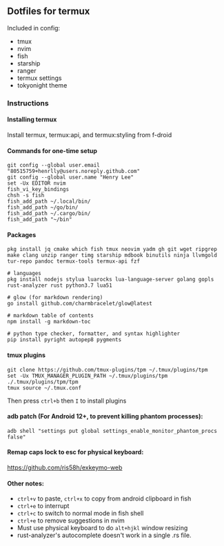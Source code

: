 ## Dotfiles for termux

Included in config:
 - tmux
 - nvim
 - fish
 - starship
 - ranger
 - termux settings
 - tokyonight theme

### Instructions

#### Installing termux

Install termux, termux:api, and termux:styling from f-droid

#### Commands for one-time setup
```
git config --global user.email "80515759+henrlly@users.noreply.github.com"
git config --global user.name "Henry Lee"
set -Ux EDITOR nvim
fish_vi_key_bindings
chsh -s fish
fish_add_path ~/.local/bin/
fish_add_path ~/go/bin/
fish_add_path ~/.cargo/bin/
fish_add_path "~/bin"
```

#### Packages
```
pkg install jq cmake which fish tmux neovim yadm gh git wget ripgrep make clang unzip ranger timg starship mdbook binutils ninja llvmgold tur-repo pandoc termux-tools termux-api fzf

# languages
pkg install nodejs stylua luarocks lua-language-server golang gopls rust-analyzer rust python3.7 lua51

# glow (for markdown rendering)
go install github.com/charmbracelet/glow@latest

# markdown table of contents
npm install -g markdown-toc

# python type checker, formatter, and syntax highlighter
pip install pyright autopep8 pygments
```

#### tmux plugins
```
git clone https://github.com/tmux-plugins/tpm ~/.tmux/plugins/tpm
set -Ux TMUX_MANAGER_PLUGIN_PATH ~/.tmux/plugins/tpm
./.tmux/plugins/tpm/tpm
tmux source ~/.tmux.conf
```
Then press `ctrl+b` then `I` to install plugins

#### adb patch (For Android 12+, to prevent killing phantom processes):
```
adb shell "settings put global settings_enable_monitor_phantom_procs false"
```

#### Remap caps lock to esc for physical keyboard:

https://github.com/ris58h/exkeymo-web

#### Other notes:

 - `ctrl+v` to paste, `ctrl+x` to copy from android clipboard in fish
 - `ctrl+e` to interrupt
 - `ctrl+c` to switch to normal mode in fish shell
 - `ctrl+e` to remove suggestions in nvim
 - Must use physical keyboard to do `alt+hjkl` window resizing
 - rust-analyzer's autocomplete doesn't work in a single .rs file.

